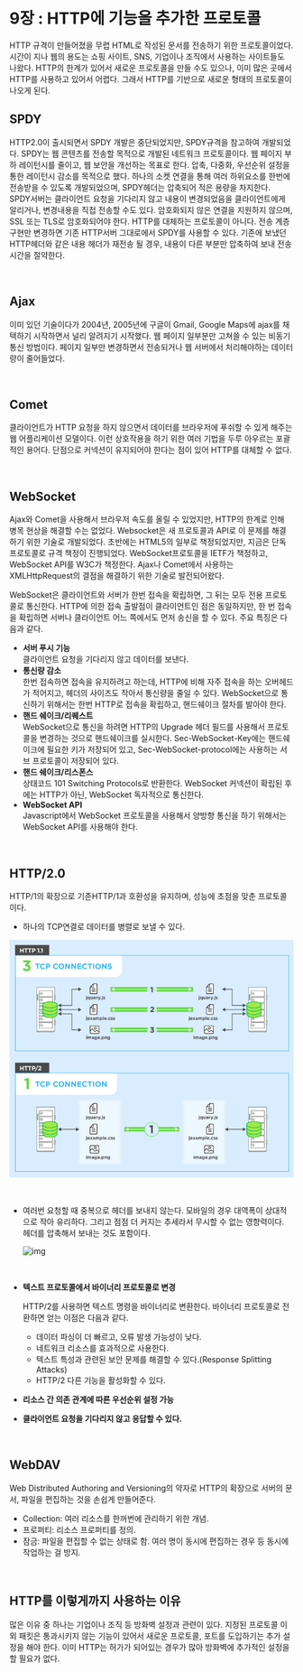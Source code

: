 # 9장 : HTTP에 기능을 추가한 프로토콜

HTTP 규격이 만들어졌을 무렵 HTML로 작성된 문서를 전송하기 위한 프로토콜이었다. 시간이 지나 웹의 용도는 쇼핑 사이트, SNS, 기업이나 조직에서 사용하는 사이트들도 나왔다. HTTP의 한계가 있어서 새로운 프로토콜을 만들 수도 있으나, 이미 많은 곳에서 HTTP를 사용하고 있어서 어렵다. 그래서 HTTP를 기반으로 새로운 형태의 프로토콜이 나오게 된다.

## SPDY

HTTP2.0이 출시되면서 SPDY 개발은 중단되었지만, SPDY규격을 참고하여 개발되었다. SPDY는 웹 콘텐츠를 전송할 목적으로 개발된 네트워크 프로토콜이다. 웹 페이지 부하 레이턴시를 줄이고, 웹 보안을 개선하는 목표로 한다. 압축, 다중화, 우선순위 설정을 통한 레이턴시 감소를 목적으로 했다. 하나의 소켓 연결을 통해 여러 하위요소를 한번에 전송받을 수 있도록 개발되었으며, SPDY헤더는 압축되어 적은 용량을 차지한다. SPDY서버는 클라이언트 요청을 기다리지 않고 내용이 변경되었음을 클라이언트에게 알리거나, 변경내용을 직접 전송할 수도 있다. 암호화되지 않은 연결을 지원하지 않으며, SSL 또는 TLS로 암호화되어야 한다. HTTP를 대체하는 프로토콜이 아니다. 전송 계층 구현만 변경하면 기존 HTTP서버 그대로에서 SPDY를 사용할 수 있다. 기존에 보냈던 HTTP헤더와 같은 내용 헤더가 재전송 될 경우, 내용이 다른 부분만 압축하여 보내 전송 시간을 절약한다. 

<Br />

## Ajax

이미 있던 기술이다가 2004년, 2005년에 구글이 Gmail, Google Maps에 ajax를 채택하기 시작하면서 널리 알려지기 시작했다. 웹 페이지 일부분만 고쳐쓸 수 있는 비동기 통신 방법이다. 페이지 일부만 변경하면서 전송되거나 웹 서버에서 처리해야하는 데이터량이 줄어들었다.

<br />

## Comet

클라이언트가 HTTP 요청을 하지 않으면서 데이터를 브라우저에 푸쉬할 수 있게 해주는 웹 어플리케이션 모델이다. 이런 상호작용을 하기 위한 여러 기법을 두루 아우르는 포괄적인 용어다. 단점으로 커넥션이 유지되어야 한다는 점이 있어 HTTP를 대체할 수 없다.

<br />

## WebSocket

Ajax와 Comet을 사용해서 브라우저 속도를 올릴 수 있었지만, HTTP의 한계로 인해 병목 현상을 해결할 수는 없었다. Websocket은 새 프로토콜과 API로 이 문제를 해결하기 위한 기술로 개발되었다. 초반에는 HTML5의 일부로 책정되었지만, 지금은 단독 프로토콜로 규격 책정이 진행되었다.  WebSocket프로토콜을 IETF가 책정하고, WebSocket API를 W3C가 책정한다. Ajax나 Comet에서 사용하는 XMLHttpRequest의 결점을 해결하기 위한 기술로 발전되어왔다.  

WebSocket은 클라이언트와 서버가 한번 접속을 확립하면, 그 뒤는 모두 전용 프로토콜로 통신한다. HTTP에 의한 접속 출발점이 클라이언트인 점은 동일하지만, 한 번 접속을 확립하면 서버나 클라이언트 어느 쪽에서도 먼저 송신을 할 수 있다. 주요 특징은 다음과 같다.

- **서버 푸시 기능**  
  클라이언트 요청을 기다리지 않고 데이터를 보낸다.
- **통신량 감소**  
  한번 접속하면 접속을 유지하려고 하는데, HTTP에 비해 자주 접속을 하는 오버헤드가 적어지고, 헤더의 사이즈도 작아서 통신량을 줄일 수 있다. WebSocket으로 통신하기 위해서는 한번 HTTP로 접속을 확립하고, 핸드쉐이크 절차를 발아야 한다.
- **핸드 쉐이크/리퀘스트**  
  WebSocket으로 통신을 하려면 HTTP의 Upgrade 헤더 필드를 사용해서 프로토콜을 변경하는 것으로 핸드쉐이크를 실시한다. Sec-WebSocket-Key에는 핸드쉐이크에 필요한 키가 저장되어 있고, Sec-WebSocket-protocol에는 사용하는 서브 프로토콜이 저장되어 있다.
- **핸드 쉐이크/리스폰스**  
  상태코드 101 Switching Protocols로 반환한다. WebSocket 커넥션이 확립된 후에는 HTTP가 아닌, WebSocket 독자적으로 통신한다.
- **WebSocket API**  
  Javascript에서 WebSocket 프로토콜을 사용해서 양방향 통신을 하기 위해서는 WebSocket API를 사용해야 한다.



<br />

## HTTP/2.0

HTTP/1의 확장으로 기존HTTP/1과 호환성을 유지하며, 성능에 초점을 맞춘 프로토콜이다. 

- 하나의 TCP연결로 데이터를 병렬로 보낼 수 있다.

![HTTP2](../images/HTTP2.png)

<br />

- 여러번 요청할 때 중복으로 헤더를 보내지 않는다. 모바일의 경우 대역폭이 상대적으로 작아 유리하다. 그리고 점점 더 커지는 추세라서 무시할 수 없는 영향력이다. 헤더를 압축해서 보내는 것도 포함이다.

  ![img](https://blog.kakaocdn.net/dn/b5wLBl/btrkFOmmaFj/OABpyJ86qLJWTmVRGFsV2k/img.png)

<br />

- **텍스트 프로토콜에서 바이너리 프로토콜로 변경**  

  HTTP/2를 사용하면 텍스트 명령을 바이너리로 변환한다. 바이너리 프로토콜로 전환하면 얻는 이점은 다음과 같다.

  - 데이터 파싱이 더 빠르고, 오류 발생 가능성이 낮다.
  - 네트워크 리소스를 효과적으로 사용한다.
  - 텍스트 특성과 관련된 보안 문제를 해결할 수 있다.(Response Splitting Attacks)
  - HTTP/2 다른 기능을 활성화할 수 있다.

- **리소스 간 의존 관계에 따른 우선순위 설정 가능**

- **클라이언트 요청을 기다리지 않고 응답할 수 있다.**



<br />

## WebDAV

Web Distributed Authoring and Versioning의 약자로 HTTP의 확장으로 서버의 문서, 파일을 편집하는 것을 손쉽게 만들어준다.

- Collection: 여러 리소스를 한꺼번에 관리하기 위한 개념.
- 프로퍼티: 리소스 프로퍼티를 정의.
- 잠금: 파일을 편집할 수 없는 상태로 함. 여러 명이 동시에 편집하는 경우 등 동시에 작업하는 걸 방지.

<br />

## HTTP를 이렇게까지 사용하는 이유

많은 이유 중 하나는 기업이나 조직 등 방화벽 설정과 관련이 있다. 지정된 프로토콜 이외 패킷은 통과시키지 않는 기능이 있어서 새로운 프로토콜, 포트를 도입하기는 추가 설정을 해야 한다. 이미 HTTP는 허가가 되어있는 경우가 많아 방화벽에 추가적인 설정을 할 필요가 없다.
